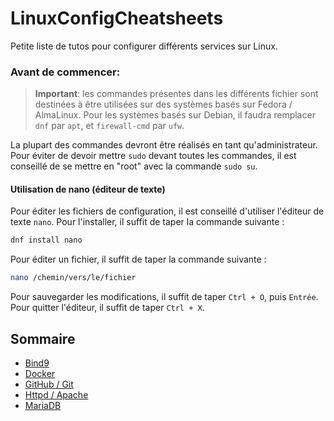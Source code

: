 # LinuxConfigCheatsheets
Petite liste de tutos pour configurer différents services sur Linux.

### Avant de commencer:

> **Important**: les commandes présentes dans les différents fichier sont destinées à être utilisées sur des systèmes basés sur Fedora / AlmaLinux. Pour les systèmes basés sur Debian, il faudra remplacer ```dnf``` par ```apt```, et ```firewall-cmd``` par ```ufw```.

La plupart des commandes devront être réalisés en tant qu'administrateur. Pour éviter de devoir mettre ```sudo``` devant toutes les commandes, il est conseillé de se mettre en "root" avec la commande ```sudo su```.

#### Utilisation de nano (éditeur de texte)

Pour éditer les fichiers de configuration, il est conseillé d'utiliser l'éditeur de texte ```nano```. Pour l'installer, il suffit de taper la commande suivante : 
```bash
dnf install nano
```
Pour éditer un fichier, il suffit de taper la commande suivante :
```bash
nano /chemin/vers/le/fichier
```
Pour sauvegarder les modifications, il suffit de taper ```Ctrl + O```, puis ```Entrée```. Pour quitter l'éditeur, il suffit de taper ```Ctrl + X```.

## Sommaire

- [Bind9](Bind9.md)
- [Docker](Docker.md)
- [GitHub / Git](GitHub.md)
- [Httpd / Apache](Httpd.md)
- [MariaDB](MariaDB.md)